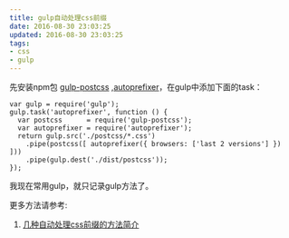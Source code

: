 ```yaml
---
title: gulp自动处理css前缀
date: 2016-08-30 23:03:25
updated: 2016-08-30 23:03:25
tags:
- css
- gulp
---
```


先安装npm包 [gulp-postcss](https://github.com/postcss/postcss-loader) ,[autoprefixer]()，在gulp中添加下面的task：

    var gulp = require('gulp');
    gulp.task('autoprefixer', function () {
      var postcss      = require('gulp-postcss');
      var autoprefixer = require('autoprefixer');
      return gulp.src('./postcss/*.css')
        .pipe(postcss([ autoprefixer({ browsers: ['last 2 versions'] }) ]))
        .pipe(gulp.dest('./dist/postcss'));
    });
    
我现在常用gulp，就只记录gulp方法了。

更多方法请参考:
1. [几种自动处理css前缀的方法简介](http://www.cnblogs.com/shuiyi/p/5724300.html)



